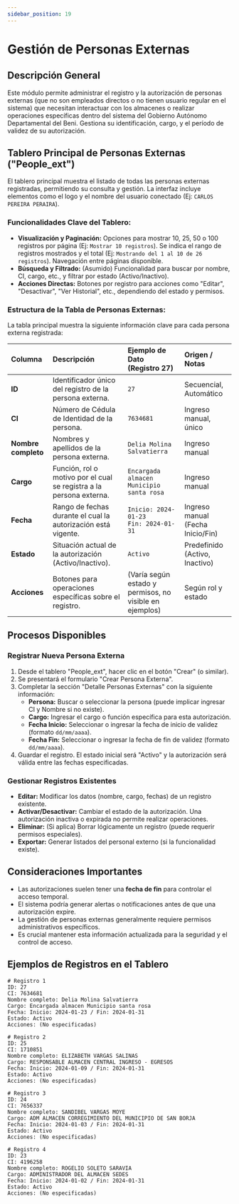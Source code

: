```yaml
---
sidebar_position: 19
---
```


# Gestión de Personas Externas

## Descripción General

Este módulo permite administrar el registro y la autorización de personas externas (que no son empleados directos o no tienen usuario regular en el sistema) que necesitan interactuar con los almacenes o realizar operaciones específicas dentro del sistema del Gobierno Autónomo Departamental del Beni. Gestiona su identificación, cargo, y el período de validez de su autorización.

## Tablero Principal de Personas Externas ("People_ext")

El tablero principal muestra el listado de todas las personas externas registradas, permitiendo su consulta y gestión. La interfaz incluye elementos como el logo y el nombre del usuario conectado (Ej: `CARLOS PEREIRA PERAIRA`).

### Funcionalidades Clave del Tablero:

*   **Visualización y Paginación:** Opciones para mostrar 10, 25, 50 o 100 registros por página (Ej: `Mostrar 10 registros`). Se indica el rango de registros mostrados y el total (Ej: `Mostrando del 1 al 10 de 26 registros`). Navegación entre páginas disponible.
*   **Búsqueda y Filtrado:** (Asumido) Funcionalidad para buscar por nombre, CI, cargo, etc., y filtrar por estado (Activo/Inactivo).
*   **Acciones Directas:** Botones por registro para acciones como "Editar", "Desactivar", "Ver Historial", etc., dependiendo del estado y permisos.

### Estructura de la Tabla de Personas Externas:

La tabla principal muestra la siguiente información clave para cada persona externa registrada:

| Columna           | Descripción                                                              | Ejemplo de Dato (Registro 27)                               | Origen / Notas                     |
| :---------------- | :----------------------------------------------------------------------- | :---------------------------------------------------------- | :--------------------------------- |
| **ID**            | Identificador único del registro de la persona externa.                  | `27`                                                        | Secuencial, Automático             |
| **CI**            | Número de Cédula de Identidad de la persona.                             | `7634681`                                                   | Ingreso manual, único            |
| **Nombre completo** | Nombres y apellidos de la persona externa.                               | `Delia Molina Salvatierra`                                  | Ingreso manual                   |
| **Cargo**         | Función, rol o motivo por el cual se registra a la persona externa.      | `Encargada almacen Municipio santa rosa`                    | Ingreso manual                   |
| **Fecha**         | Rango de fechas durante el cual la autorización está vigente.            | `Inicio: 2024-01-23` <br/> `Fin: 2024-01-31`                 | Ingreso manual (Fecha Inicio/Fin) |
| **Estado**        | Situación actual de la autorización (Activo/Inactivo).                   | `Activo`                                                    | Predefinido (Activo, Inactivo)     |
| **Acciones**      | Botones para operaciones específicas sobre el registro.                  | (Varía según estado y permisos, no visible en ejemplos)     | Según rol y estado                 |

## Procesos Disponibles

### Registrar Nueva Persona Externa
1.  Desde el tablero "People_ext", hacer clic en el botón "Crear" (o similar).
2.  Se presentará el formulario "Crear Persona Externa".
3.  Completar la sección "Detalle Personas Externas" con la siguiente información:
    *   **Persona:** Buscar o seleccionar la persona (puede implicar ingresar CI y Nombre si no existe).
    *   **Cargo:** Ingresar el cargo o función específica para esta autorización.
    *   **Fecha Inicio:** Seleccionar o ingresar la fecha de inicio de validez (formato `dd/mm/aaaa`).
    *   **Fecha Fin:** Seleccionar o ingresar la fecha de fin de validez (formato `dd/mm/aaaa`).
4.  Guardar el registro. El estado inicial será "Activo" y la autorización será válida entre las fechas especificadas.

### Gestionar Registros Existentes
*   **Editar:** Modificar los datos (nombre, cargo, fechas) de un registro existente.
*   **Activar/Desactivar:** Cambiar el estado de la autorización. Una autorización inactiva o expirada no permite realizar operaciones.
*   **Eliminar:** (Si aplica) Borrar lógicamente un registro (puede requerir permisos especiales).
*   **Exportar:** Generar listados del personal externo (si la funcionalidad existe).

## Consideraciones Importantes
*   Las autorizaciones suelen tener una **fecha de fin** para controlar el acceso temporal.
*   El sistema podría generar alertas o notificaciones antes de que una autorización expire.
*   La gestión de personas externas generalmente requiere permisos administrativos específicos.
*   Es crucial mantener esta información actualizada para la seguridad y el control de acceso.

## Ejemplos de Registros en el Tablero

```plaintext
# Registro 1
ID: 27
CI: 7634681
Nombre completo: Delia Molina Salvatierra
Cargo: Encargada almacen Municipio santa rosa
Fecha: Inicio: 2024-01-23 / Fin: 2024-01-31
Estado: Activo
Acciones: (No especificadas)

# Registro 2
ID: 25
CI: 1710851
Nombre completo: ELIZABETH VARGAS SALINAS
Cargo: RESPONSABLE ALMACEN CENTRAL INGRESO - EGRESOS
Fecha: Inicio: 2024-01-09 / Fin: 2024-01-31
Estado: Activo
Acciones: (No especificadas)

# Registro 3
ID: 24
CI: 7656337
Nombre completo: SANDIBEL VARGAS MOYE
Cargo: ADM ALMACEN CORREGIMIENTO DEL MUNICIPIO DE SAN BORJA
Fecha: Inicio: 2024-01-03 / Fin: 2024-01-31
Estado: Activo
Acciones: (No especificadas)

# Registro 4
ID: 23
CI: 4196258
Nombre completo: ROGELIO SOLETO SARAVIA
Cargo: ADMINISTRADOR DEL ALMACEN SEDES
Fecha: Inicio: 2024-01-02 / Fin: 2024-01-31
Estado: Activo
Acciones: (No especificadas)